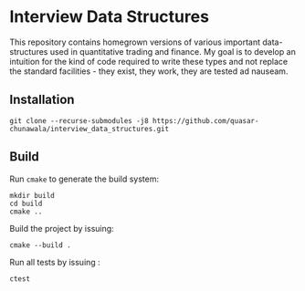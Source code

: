 # Interview Data Structures
This repository contains homegrown versions of various important data-structures used in quantitative trading and finance. My goal is to develop an intuition for the kind of code required to write these types and not replace the standard facilities - they exist, they work, they are tested ad nauseam. 

## Installation

```shell
git clone --recurse-submodules -j8 https://github.com/quasar-chunawala/interview_data_structures.git 
```

## Build

Run `cmake` to generate the build system:

```shell
mkdir build
cd build
cmake ..
```

Build the project by issuing:

```shell
cmake --build .
```

Run all tests by issuing :

```shell
ctest
```
